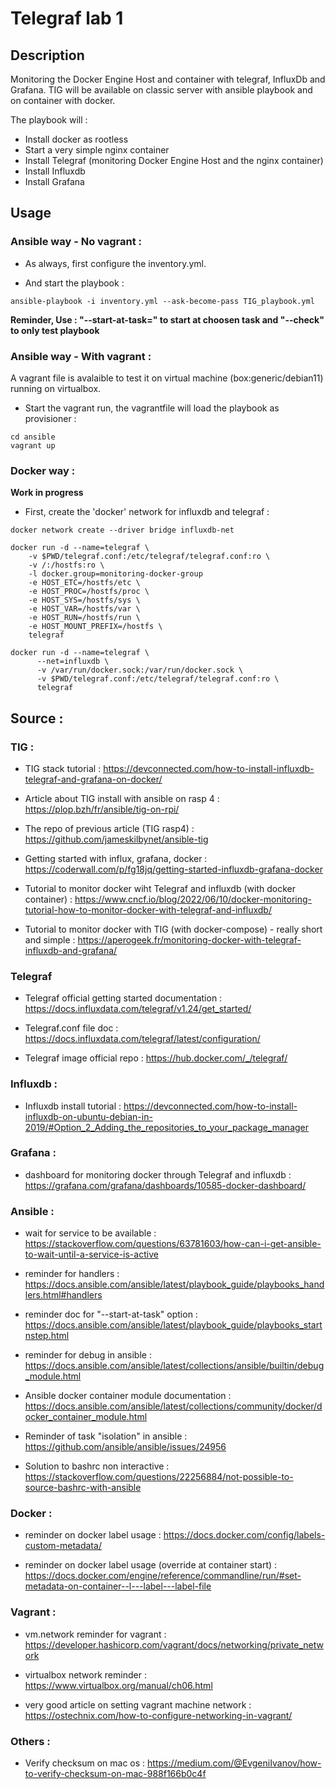 # Telegraf lab 1

## Description 

Monitoring the Docker Engine Host and container with telegraf, InfluxDb and Grafana.
TIG will be available on classic server with ansible playbook and on container with docker.

The playbook will : 
- Install docker as rootless
- Start a very simple nginx container
- Install Telegraf (monitoring Docker Engine Host and the nginx container)
- Install Influxdb
- Install Grafana

## Usage 

### Ansible way - No vagrant : 

- As always, first configure the inventory.yml.

- And start the playbook : 
```
ansible-playbook -i inventory.yml --ask-become-pass TIG_playbook.yml
```

**Reminder, Use : "--start-at-task=" to start at choosen task and "--check" to only test playbook**

### Ansible way - With vagrant : 

A vagrant file is avalaible to test it on virtual machine (box:generic/debian11) running on virtualbox.

- Start the vagrant run, the vagrantfile will load the playbook as provisioner :
```
cd ansible
vagrant up
```

### Docker way : 

**Work in progress**

- First, create the 'docker' network for influxdb and telegraf : 
```
docker network create --driver bridge influxdb-net
```

```
docker run -d --name=telegraf \
	-v $PWD/telegraf.conf:/etc/telegraf/telegraf.conf:ro \
	-v /:/hostfs:ro \
	-l docker.group=monitoring-docker-group
	-e HOST_ETC=/hostfs/etc \
	-e HOST_PROC=/hostfs/proc \
	-e HOST_SYS=/hostfs/sys \
	-e HOST_VAR=/hostfs/var \
	-e HOST_RUN=/hostfs/run \
	-e HOST_MOUNT_PREFIX=/hostfs \
	telegraf
```

```
docker run -d --name=telegraf \
      --net=influxdb \
      -v /var/run/docker.sock:/var/run/docker.sock \
      -v $PWD/telegraf.conf:/etc/telegraf/telegraf.conf:ro \
      telegraf
```

## Source :

### TIG : 

- TIG stack tutorial : https://devconnected.com/how-to-install-influxdb-telegraf-and-grafana-on-docker/

- Article about TIG install with ansible on rasp 4 : https://plop.bzh/fr/ansible/tig-on-rpi/

- The repo of previous article (TIG rasp4) : https://github.com/jameskilbynet/ansible-tig

- Getting started with influx, grafana, docker : https://coderwall.com/p/fg18jq/getting-started-influxdb-grafana-docker

- Tutorial to monitor docker wiht Telegraf and influxdb (with docker container) : https://www.cncf.io/blog/2022/06/10/docker-monitoring-tutorial-how-to-monitor-docker-with-telegraf-and-influxdb/

- Tutorial to monitor docker with TIG (with docker-compose) - really short and simple : https://aperogeek.fr/monitoring-docker-with-telegraf-influxdb-and-grafana/

### Telegraf 

- Telegraf official getting started documentation : https://docs.influxdata.com/telegraf/v1.24/get_started/

- Telegraf.conf file doc : https://docs.influxdata.com/telegraf/latest/configuration/

- Telegraf image official repo : https://hub.docker.com/_/telegraf/

### Influxdb :

- Influxdb install tutorial : https://devconnected.com/how-to-install-influxdb-on-ubuntu-debian-in-2019/#Option_2_Adding_the_repositories_to_your_package_manager

### Grafana :

- dashboard for monitoring docker through Telegraf and influxdb : https://grafana.com/grafana/dashboards/10585-docker-dashboard/

### Ansible :

- wait for service to be available : https://stackoverflow.com/questions/63781603/how-can-i-get-ansible-to-wait-until-a-service-is-active

- reminder for handlers : https://docs.ansible.com/ansible/latest/playbook_guide/playbooks_handlers.html#handlers

- reminder doc for "--start-at-task" option : https://docs.ansible.com/ansible/latest/playbook_guide/playbooks_startnstep.html

- reminder for debug in ansible : https://docs.ansible.com/ansible/latest/collections/ansible/builtin/debug_module.html

- Ansible docker container module documentation : https://docs.ansible.com/ansible/latest/collections/community/docker/docker_container_module.html

- Reminder of task "isolation" in ansible : https://github.com/ansible/ansible/issues/24956

- Solution to bashrc non interactive : https://stackoverflow.com/questions/22256884/not-possible-to-source-bashrc-with-ansible

### Docker :

- reminder on docker label usage : https://docs.docker.com/config/labels-custom-metadata/

- reminder on docker label usage (override at container start) : https://docs.docker.com/engine/reference/commandline/run/#set-metadata-on-container--l---label---label-file


### Vagrant :

- vm.network reminder for vagrant : https://developer.hashicorp.com/vagrant/docs/networking/private_network

- virtualbox network reminder : https://www.virtualbox.org/manual/ch06.html

- very good article on setting vagrant machine network : https://ostechnix.com/how-to-configure-networking-in-vagrant/

### Others :

- Verify checksum on mac os : https://medium.com/@EvgeniIvanov/how-to-verify-checksum-on-mac-988f166b0c4f